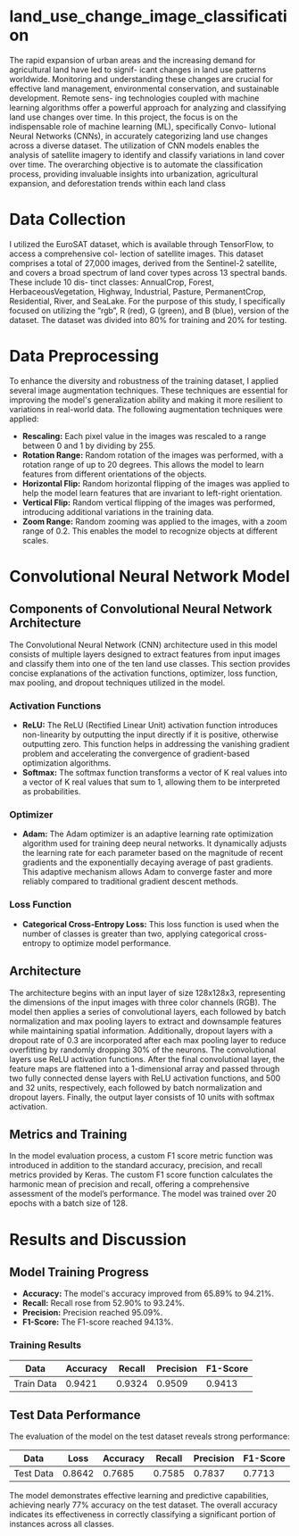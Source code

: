 # land_use_change_image_classification
The rapid expansion of urban areas and the increasing demand for agricultural land have led to signif-
icant changes in land use patterns worldwide. Monitoring and understanding these changes are crucial
for effective land management, environmental conservation, and sustainable development. Remote sens-
ing technologies coupled with machine learning algorithms offer a powerful approach for analyzing and
classifying land use changes over time.
In this project, the focus is on the indispensable role of machine learning (ML), specifically Convo-
lutional Neural Networks (CNNs), in accurately categorizing land use changes across a diverse dataset.
The utilization of CNN models enables the analysis of satellite imagery to identify and classify variations
in land cover over time. The overarching objective is to automate the classification process, providing
invaluable insights into urbanization, agricultural expansion, and deforestation trends within each land
class
# Data Collection
I utilized the EuroSAT dataset, which is available through TensorFlow, to access a comprehensive col-
lection of satellite images. This dataset comprises a total of 27,000 images, derived from the Sentinel-2
satellite, and covers a broad spectrum of land cover types across 13 spectral bands. These include 10 dis-
tinct classes: AnnualCrop, Forest, HerbaceousVegetation, Highway, Industrial, Pasture, PermanentCrop,
Residential, River, and SeaLake. For the purpose of this study, I specifically focused on utilizing the
”rgb”, R (red), G (green), and B (blue), version of the dataset. The dataset was divided into 80% for
training and 20% for testing. 
# Data Preprocessing

To enhance the diversity and robustness of the training dataset, I applied several image augmentation techniques. These techniques are essential for improving the model's generalization ability and making it more resilient to variations in real-world data. The following augmentation techniques were applied:

- **Rescaling:** Each pixel value in the images was rescaled to a range between 0 and 1 by dividing by 255.
- **Rotation Range:** Random rotation of the images was performed, with a rotation range of up to 20 degrees. This allows the model to learn features from different orientations of the objects.
- **Horizontal Flip:** Random horizontal flipping of the images was applied to help the model learn features that are invariant to left-right orientation.
- **Vertical Flip:** Random vertical flipping of the images was performed, introducing additional variations in the training data.
- **Zoom Range:** Random zooming was applied to the images, with a zoom range of 0.2. This enables the model to recognize objects at different scales.

# Convolutional Neural Network Model

## Components of Convolutional Neural Network Architecture

The Convolutional Neural Network (CNN) architecture used in this model consists of multiple layers designed to extract features from input images and classify them into one of the ten land use classes. This section provides concise explanations of the activation functions, optimizer, loss function, max pooling, and dropout techniques utilized in the model.

### Activation Functions

- **ReLU:** The ReLU (Rectified Linear Unit) activation function introduces non-linearity by outputting the input directly if it is positive, otherwise outputting zero. This function helps in addressing the vanishing gradient problem and accelerating the convergence of gradient-based optimization algorithms.
- **Softmax:** The softmax function transforms a vector of K real values into a vector of K real values that sum to 1, allowing them to be interpreted as probabilities.

### Optimizer

- **Adam:** The Adam optimizer is an adaptive learning rate optimization algorithm used for training deep neural networks. It dynamically adjusts the learning rate for each parameter based on the magnitude of recent gradients and the exponentially decaying average of past gradients. This adaptive mechanism allows Adam to converge faster and more reliably compared to traditional gradient descent methods.

### Loss Function

- **Categorical Cross-Entropy Loss:** This loss function is used when the number of classes is greater than two, applying categorical cross-entropy to optimize model performance.

## Architecture

The architecture begins with an input layer of size 128x128x3, representing the dimensions of the input images with three color channels (RGB). The model then applies a series of convolutional layers, each followed by batch normalization and max pooling layers to extract and downsample features while maintaining spatial information. Additionally, dropout layers with a dropout rate of 0.3 are incorporated after each max pooling layer to reduce overfitting by randomly dropping 30% of the neurons. The convolutional layers use ReLU activation functions. After the final convolutional layer, the feature maps are flattened into a 1-dimensional array and passed through two fully connected dense layers with ReLU activation functions, and 500 and 32 units, respectively, each followed by batch normalization and dropout layers. Finally, the output layer consists of 10 units with softmax activation.

## Metrics and Training

In the model evaluation process, a custom F1 score metric function was introduced in addition to the standard accuracy, precision, and recall metrics provided by Keras. The custom F1 score function calculates the harmonic mean of precision and recall, offering a comprehensive assessment of the model’s performance. The model was trained over 20 epochs with a batch size of 128.

# Results and Discussion

## Model Training Progress

- **Accuracy:** The model's accuracy improved from 65.89% to 94.21%.
- **Recall:** Recall rose from 52.90% to 93.24%.
- **Precision:** Precision reached 95.09%.
- **F1-Score:** The F1-score reached 94.13%.

### Training Results

| Data         | Accuracy | Recall  | Precision | F1-Score |
|--------------|----------|---------|-----------|----------|
| Train Data   | 0.9421   | 0.9324  | 0.9509    | 0.9413   |

## Test Data Performance

The evaluation of the model on the test dataset reveals strong performance:

| Data         | Loss    | Accuracy | Recall  | Precision | F1-Score |
|--------------|---------|----------|---------|-----------|----------|
| Test Data    | 0.8642  | 0.7685   | 0.7585  | 0.7837    | 0.7713   |

The model demonstrates effective learning and predictive capabilities, achieving nearly 77% accuracy on the test dataset. The overall accuracy indicates its effectiveness in correctly classifying a significant portion of instances across all classes.

